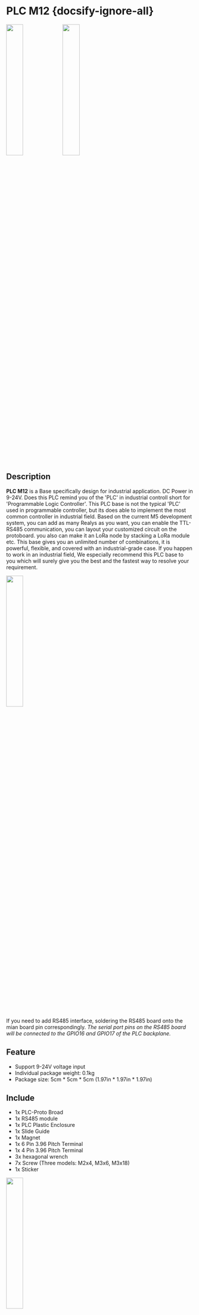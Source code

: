 # PLC M12 {docsify-ignore-all}

<img src="assets\img\product_pics\base\plc_m12\plc_m12_01.jpg" width="30%" height="30%"><img src="assets\img\product_pics\base\plc_m12\plc_m12_02.jpg" width="30%" height="30%">

## Description

**PLC M12** is a Base specifically design for industrial application. DC Power in 9-24V.
Does this PLC remind you of the 'PLC' in industrial controll short for 'Programmable Logic Controller'. This PLC base is not the typical 'PLC' used in programmable controller, but its does able to implement the most common controller in industrial field. Based on the current M5 development system, you can add as many Realys as you want, you can enable the TTL-RS485 communication, you can layout your customized circult on the protoboard. you also can make it an LoRa node by stacking a LoRa module etc. This base gives you an unlimited number of combinations, it is powerful, flexible, and covered with an industrial-grade case. If you happen to work in an industrial field, We especially recommend this PLC base to you which will surely give you the best and the fastest way to resolve your requirement.


<img src="assets\img\product_pics\base\plc_m12\plc_m12_03.jpg" width="30%" height="30%">

If you need to add RS485 interface, soldering the RS485 board onto the mian board pin correspondingly.
*The serial port pins on the RS485 board will be connected to the GPIO16 and GPIO17 of the PLC backplane.*


## Feature

-  Support 9-24V voltage input
-  Individual package weight: 0.1kg
-  Package size: 5cm \* 5cm \* 5cm (1.97in \* 1.97in \* 1.97in)

## Include

-  1x PLC-Proto Broad
-  1x RS485 module
-  1x PLC Plastic Enclosure
-  1x Slide Guide
-  1x Magnet
-  1x 6 Pin 3.96 Pitch Terminal
-  1x 4 Pin 3.96 Pitch Terminal
-  3x hexagonal wrench
-  7x Screw (Three models: M2x4, M3x6, M3x18)
-  1x Sticker

<img src="assets\img\product_pics\base\plc_m12\plc_m12_04.jpg" width="30%" height="30%">

## Related Link

- **[Offical Video](https://www.youtube.com/channel/UCozgFVglWYQXbvTmGyS739w)**

- **[Forum](http://forum.m5stack.com/)**


## Schematic

<img src="assets/img/product_pics/base/plc_sch.png">


## Video

**RS485 Communication**

<video width="500" height="315" controls>
    <source src="https://m5stack.oss-cn-shenzhen.aliyuncs.com/video/Blog/Twitch201901/RS485%20Application.mp4" type="video/mp4">
</video>

<script>

   var purchase_link = 'https://m5stack.com/collections/m5-base/products/plc-proto-industrial-board-module';

   anchor_search(purchase_link);
   scrollFunc();

</script>